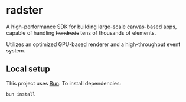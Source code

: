 # radster

A high-performance SDK for building large-scale canvas-based apps, capable of handling ~~hundreds~~ tens of thousands of elements.

Utilizes an optimized GPU-based renderer and a high-throughput event system.

## Local setup

This project uses [Bun](https://bun.sh). To install dependencies:

```bash
bun install
```
